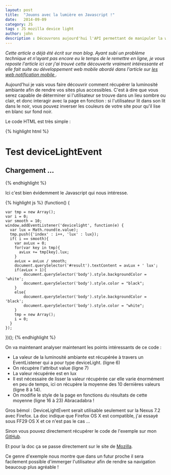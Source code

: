 ```yaml
---
layout: post
title:  "Jouons avec la lumière en Javascript !"
date:   2014-09-09
category: JS
tags : JS mozilla device light
author: john
description : Découvrons aujourd'hui l'API permettant de manipuler la webcam et le micro de votre utilisateur.
---
```


*Cette article a déjà été écrit sur mon blog. Ayant subi un problème technique et n'ayant pas encore eu le temps de le remettre en ligne, je vous reposte l'article ici car j'ai trouvé cette découverte vraiment intéressante et elle fait suite au développement web mobile abordé dans l'article sur <a href="/js/2014/09/02/web-notification-mobile/">les web notification mobile </a>.*

Aujourd'hui je vais vous faire découvrir comment récupérer la luminosité ambiante afin de rendre vos sites plus accessibles. C'est à dire que vous serez capable de déterminer si l'utilisateur se trouve dans un lieu sombre ou clair, et donc interagir avec la page en fonction : si l'utilisateur lit dans son lit dans le noir, vous pouvez inverser les couleurs de votre site pour qu'il lise en blanc sur fond noir.

Le code HTML est très simple :

{% highlight html %}

<!doctype html>
<html lang="fr">
<head>
  <meta charset="UTF-8">
  <title>Johnathan MEUNIER | deviceLight</title>
  <script src="script.js"></script>
</head>
<body>
	<h1> Test deviceLightEvent </h1>
	<h2 id="result"> Chargement ... </h2>
</body>
</html>

{% endhighlight %}

Ici c'est bien évidemment le Javascript qui nous intéresse.

{% highlight js %}
(function() {

	var tmp = new Array();
	var i = 0;
	var smooth = 10;
	window.addEventListener('devicelight', function(e) {
	  var lux = Math.round(e.value);
	  tmp.push({'index' : i++, 'lux' : lux});
	  if( i == smooth){
	  	var avLux = 0;
		for(var key in tmp){
		  avLux += tmp[key].lux;
		}
		avLux = avLux / smooth;
		document.querySelector('#result').textContent = avLux + ' lux';
		if(avLux > 1){
			document.querySelector('body').style.backgroundColor = 'white';
			document.querySelector('body').style.color = "black";
		}
		else{
			document.querySelector('body').style.backgroundColor = 'black';
			document.querySelector('body').style.color = "white";
		}
		tmp = new Array();
		i = 0;
	  }
	});
})();
{% endhighlight %}

On va maintenant analyser maintenant les points intéressants de ce code :

* La valeur de la luminosité ambiante est récupérée à travers un EventListener qui a pour type deviceLight. (ligne 6)
* On récupère l'attribut value (ligne 7)
* La valeur récupérée est en lux
* Il est nécessaire de lisser la valeur récupérée car elle varie énormément en peu de temps, ici on récupère la moyenne des 10 dernières valeurs (ligne 8 à 14).
* On modifie le style de la page en fonctions du résultats de cette moyenne (ligne 16 à 23)
Abracadabra !

Gros bémol : DeviceLightEvent serait utilisable seulement sur la Nexus 7.2 avec Firefox. La doc indique que Firefox OS X est compatible, j'ai essayé sous FF29 OS X et ce n'est pas le cas ...

Sinon vous pouvez directement récupérer le code de l'exemple sur mon <a title="Device Light Event GitHub" href="https://github.com/JohnathanSUP/deviceLight" target="_blank">GitHub</a>.

Et pour la doc ça se passe directement sur le site de <a title="Device Light Event doc Mozilla" href="https://developer.mozilla.org/fr/docs/Web/API/DeviceLightEvent" target="_blank">Mozilla</a>.

Ce genre d'exemple nous montre que dans un futur proche il sera facilement possible d'immerger l'utilisateur afin de rendre sa navigation beaucoup plus agréable !
